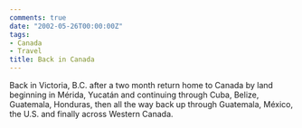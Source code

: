 ```yaml
---
comments: true
date: "2002-05-26T00:00:00Z"
tags:
- Canada
- Travel
title: Back in Canada
---
```


Back in Victoria, B.C. after a two month return home to Canada by land beginning
in Mérida, Yucatán and continuing through Cuba, Belize, Guatemala, Honduras,
then all the way back up through Guatemala, México, the U.S. and finally
across Western Canada.

